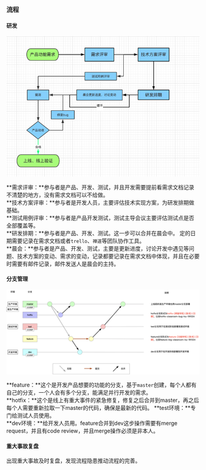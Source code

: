 ### 流程

#### 研发  
![流程图](./img/process.png)

**需求评审：**参与者是产品、开发、测试，并且开发需要提前看需求文档记录不清楚的地方，没有需求文档可以不给做。  
**技术方案评审：**参与者是开发人员，主要评估技术实现方案，为研发排期做基础。  
**测试用例评审：**参与者是产品开发测试，测试主导会议主要评估测试点是否全部覆盖等。  
**研发排期：**参与者是产品、开发、测试。这一步可以合并在晨会中。  定的日期需要记录在需求文档或者`trello`、`禅道`等团队协作工具。  
**晨会：**参与者是产品、开发、测试，主要是更新进度，讨论开发中遇见等问题、技术方案的变动、需求的变动，记录都要记录在需求文档中体现，并且在必要时需要有邮件记录，邮件发送人是晨会的主持。

#### 分支管理  
![分支管理](./img/git.png)  

**feature：**这个是开发产品想要的功能的分支，基于`master`创建，每个人都有自己的分支，一个人会有多个分支，能满足并行开发的需求。  
**hotfix：**这个是线上有重大事件的紧急修复，修复之后合并到master，再之后每个人需要重新拉取一下master的代码，确保是最新的代码。
**test环境：**专门给测试人员使用。  
**dev环境：**给开发人员用。feature合并到dev这步操作需要有merge request，并且有code review，并且merge操作必须是非本人。  
#### 重大事故复盘  

出现重大事故及时复盘，发现流程隐患推动流程的完善。